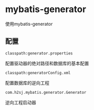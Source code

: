 # mybatis-generator
使用mybatis-generator

## 配置

`classpath:generator.properties`

配置驱动器的绝对路径和数据库的基本配置

`classpath:generatorConfig.xml`

配置数据库的逆向工程

`com.h2sj.mybatis.generator.Generator`

逆向工程启动器



